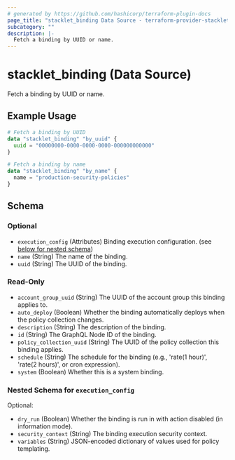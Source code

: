 ```yaml
---
# generated by https://github.com/hashicorp/terraform-plugin-docs
page_title: "stacklet_binding Data Source - terraform-provider-stacklet"
subcategory: ""
description: |-
  Fetch a binding by UUID or name.
---
```


# stacklet_binding (Data Source)

Fetch a binding by UUID or name.

## Example Usage

```terraform
# Fetch a binding by UUID
data "stacklet_binding" "by_uuid" {
  uuid = "00000000-0000-0000-0000-000000000000"
}

# Fetch a binding by name
data "stacklet_binding" "by_name" {
  name = "production-security-policies"
}
```

<!-- schema generated by tfplugindocs -->
## Schema

### Optional

- `execution_config` (Attributes) Binding execution configuration. (see [below for nested schema](#nestedatt--execution_config))
- `name` (String) The name of the binding.
- `uuid` (String) The UUID of the binding.

### Read-Only

- `account_group_uuid` (String) The UUID of the account group this binding applies to.
- `auto_deploy` (Boolean) Whether the binding automatically deploys when the policy collection changes.
- `description` (String) The description of the binding.
- `id` (String) The GraphQL Node ID of the binding.
- `policy_collection_uuid` (String) The UUID of the policy collection this binding applies.
- `schedule` (String) The schedule for the binding (e.g., 'rate(1 hour)', 'rate(2 hours)', or cron expression).
- `system` (Boolean) Whether this is a system binding.

<a id="nestedatt--execution_config"></a>
### Nested Schema for `execution_config`

Optional:

- `dry_run` (Boolean) Whether the binding is run in with action disabled (in information mode).
- `security_context` (String) The binding execution security context.
- `variables` (String) JSON-encoded dictionary of values used for policy templating.
